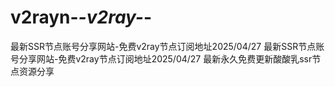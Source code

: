 # v2rayn-_-v2ray-_-
最新SSR节点账号分享网站-免费v2ray节点订阅地址2025/04/27 最新SSR节点账号分享网站-免费v2ray节点订阅地址2025/04/27 最新永久免费更新酸酸乳ssr节点资源分享

